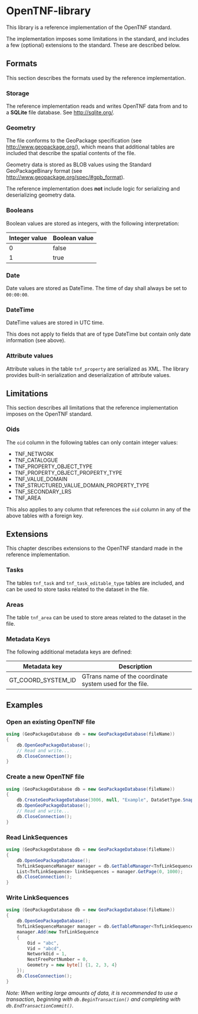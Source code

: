 # OpenTNF-library
This library is a reference implementation of the OpenTNF standard.

The implementation imposes some limitations in the standard, and includes a few (optional) extensions to the standard. These are described below.

## Formats
This section describes the formats used by the reference implementation.

### Storage
The reference implementation reads and writes OpenTNF data from and to a **SQLite** file database. See http://sqlite.org/.

### Geometry
The file conforms to the GeoPackage specification (see http://www.geopackage.org/), 
which means that additional tables are included that describe the spatial contents of the file.

Geometry data is stored as BLOB values using the Standard GeoPackageBinary format (see http://www.geopackage.org/spec/#gpb_format).

The reference implementation does **not** include logic for serializing and deserializing geometry data.

### Booleans
Boolean values are stored as integers, with the following interpretation:

| Integer value | Boolean value |
| --- | --- |
| 0 | false |
| 1 | true |

### Date
Date values are stored as DateTime. The time of day shall always be set to `00:00:00`.

### DateTime
DateTime values are stored in UTC time.

This does not apply to fields that are of type DateTime but contain only date information (see above).

### Attribute values
Attribute values in the table `tnf_property` are serialized as XML. The library provides built-in serialization and deserialization of attribute values.

## Limitations
This section describes all limitations that the reference implementation imposes on the OpenTNF standard.

### Oids
The `oid` column in the following tables can only contain integer values:
* TNF_NETWORK
* TNF_CATALOGUE
* TNF_PROPERTY_OBJECT_TYPE
* TNF_PROPERTY_OBJECT_PROPERTY_TYPE
* TNF_VALUE_DOMAIN
* TNF_STRUCTURED_VALUE_DOMAIN_PROPERTY_TYPE
* TNF_SECONDARY_LRS
* TNF_AREA

This also applies to any column that references the `oid` column in any of the above tables with a foreign key.

## Extensions
This chapter describes extensions to the OpenTNF standard made in the reference implementation.

### Tasks
The tables `tnf_task` and `tnf_task_editable_type` tables are included, and can be used to store tasks related to the dataset in the file.

### Areas
The table `tnf_area` can be used to store areas related to the dataset in the file.

### Metadata Keys
The following additional metadata keys are defined:

| Metadata key | Description |
| --- | --- |
| GT_COORD_SYSTEM_ID | GTrans name of the coordinate system used for the file. |

## Examples
### Open an existing OpenTNF file
```cs
using (GeoPackageDatabase db = new GeoPackageDatabase(fileName))
{
    db.OpenGeoPackageDatabase();
    // Read and write...
    db.CloseConnection();
}
```
### Create a new OpenTNF file
```cs
using (GeoPackageDatabase db = new GeoPackageDatabase(fileName))
{
    db.CreateGeoPackageDatabase(3006, null, "Example", DataSetType.Snapshot, null, false, true);
    db.OpenGeoPackageDatabase();
    // Read and write...
    db.CloseConnection();
}
```

### Read LinkSequences
```cs
using (GeoPackageDatabase db = new GeoPackageDatabase(fileName))
{
    db.OpenGeoPackageDatabase();
    TnfLinkSequenceManager manager = db.GetTableManager<TnfLinkSequenceManager>();
    List<TnfLinkSequence> linkSequences = manager.GetPage(0, 1000);
    db.CloseConnection();
}
```

### Write LinkSequences
```cs
using (GeoPackageDatabase db = new GeoPackageDatabase(fileName))
{
    db.OpenGeoPackageDatabase();
    TnfLinkSequenceManager manager = db.GetTableManager<TnfLinkSequenceManager>();
    manager.Add(new TnfLinkSequence
    {
        Oid = "abc",
        Vid = "abcd",
        NetworkOid = 1,
        NextFreePortNumber = 0,
        Geometry = new byte[] {1, 2, 3, 4}
    });
    db.CloseConnection();
}
```

*Note: When writing large amounts of data, it is recommended to use a transaction, beginning with `db.BeginTransaction()` and completing with `db.EndTransactionCommit()`.*
